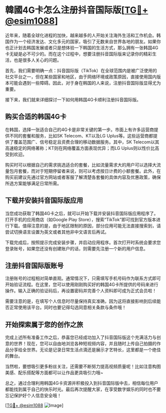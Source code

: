 # 韓國4G卡怎么注册抖音国际版[[TG💪+ @esim1088](https://t.me/s/esim1088)]

近年来，随着全球化进程的加快，越来越多的人开始关注海外生活和工作机会。韩国作为一个经济发达、文化多元的国家，吸引了无数来自世界各地的朋友。如果你也正计划去韩国发展或者只是想体验一下韩国的生活方式，那么拥有一张韩国4G卡无疑是必不可少的。而在这个过程中，想要注册抖音国际版来记录你的精彩生活，也是很多人关心的问题。

首先，我们需要明确一点：抖音国际版（TikTok）在全球范围内是被广泛使用的社交平台之一，但在某些国家和地区，由于网络环境或政策原因，直接使用国内版本可能会遇到一些障碍。因此，对于身在韩国的人来说，注册抖音国际版显得尤为重要。

接下来，我们就来详细探讨一下如何用韩国4G卡顺利注册抖音国际版。

## 购买合适的韩国4G卡

在韩国，选择一张适合自己的4G卡是非常关键的第一步。市面上有许多运营商提供不同的套餐和服务，比如SK Telecom、KT以及LG Uplus等。这些运营商都提供了覆盖范围广、信号稳定且资费合理的移动数据服务。其中，SK Telecom以其高速稳定的网络著称；KT则在网络覆盖方面表现优异；而LG Uplus则以性价比高受到欢迎。

购买时可以根据自己的需求挑选适合的套餐，比如流量需求大的用户可以选择大流量包月套餐，而对于短期停留者来说，则可以考虑按日计费的小额套餐。此外，在购买前建议先通过官方网站或者客服了解清楚各套餐的具体内容及优惠政策，确保所选方案能够满足日常所需。

## 下载并安装抖音国际版应用

当您成功获取了韩国4G卡之后，就可以开始下载并安装抖音国际版应用程序了。打开手机的应用商店（如Google Play Store），搜索“TikTok”即可找到官方版本进行下载。值得注意的是，由于地区限制的原因，部分应用可能无法直接搜索到，请尝试切换语言设置为英文或者其他非中文语言后再试。

下载完成后，按照提示完成安装步骤，并启动应用程序。首次打开时系统会要求您登录账号，如果您还没有创建账户的话，则需要先注册一个新的用户信息。

## 注册抖音国际版账号

注册账号的过程相对简单直观。通常情况下，只需填写手机号码作为联系方式即可开始验证流程。在这里，您可以使用刚刚购买好的韩国4G卡所提供的号码来进行操作。输入正确的验证码后，再设置密码并完善个人资料即可成为正式会员啦！

需要注意的是，在填写个人信息时尽量保持真实准确，因为这将直接影响到后续能否正常使用该平台。同时也要记得勾选同意相关条款与条件哦！

## 开始探索属于您的创作之旅

完成上述所有准备工作之后，恭喜您已经成功加入了抖音国际版这个充满活力与创意的世界！现在，您可以自由地浏览各种短视频内容，并且随时上传自己拍摄的作品分享给全世界。无论是记录日常生活点滴还是展示才艺特长，这里都是一个绝佳的舞台。

当然啦，要想吸引更多粉丝关注，还需要不断努力提高视频质量呢！比如注意构图美感、配乐搭配等方面都可以让作品更具吸引力哦~

总之，通过合理利用韩国4G卡资源并积极投入到抖音国际版中去，相信每位用户都能找到属于自己的快乐时光。最后再次提醒大家，在享受数字娱乐的同时也不要忘记保护好个人信息安全哦！

[[TG💪+ @esim1088](https://t.me/s/esim1088) ![Image](https://i.postimg.cc/4NQfJmqS/Snipaste-2025-05-13-00-14-12.png)]